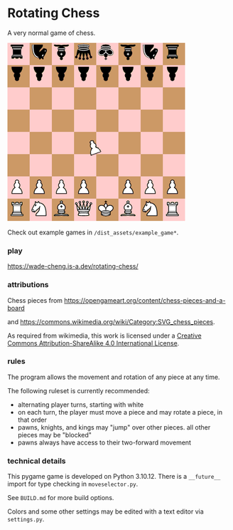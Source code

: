 # Rotating Chess

A very normal game of chess.

![normally set up chess board except rotated pawn](dist_assets/cover_image.png)

Check out example games in `/dist_assets/example_game*`.

### play
https://wade-cheng.is-a.dev/rotating-chess/

### attributions

Chess pieces from https://opengameart.org/content/chess-pieces-and-a-board

and https://commons.wikimedia.org/wiki/Category:SVG_chess_pieces.

As required from wikimedia, this work is licensed under a [Creative Commons Attribution-ShareAlike 4.0 International License](http://creativecommons.org/licenses/by-sa/4.0/).

### rules

The program allows the movement and rotation of any piece at any time.

The following ruleset is currently recommended:
- alternating player turns, starting with white
- on each turn, the player must move a piece and may rotate a piece, in that order
- pawns, knights, and kings may "jump" over other pieces. all other pieces may be "blocked"
- pawns always have access to their two-forward movement

### technical details

This pygame game is developed on Python 3.10.12. There is a `__future__` import for type checking in `moveselector.py`. 

See `BUILD.md` for more build options.

Colors and some other settings may be edited with a text editor via `settings.py`.

